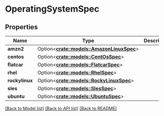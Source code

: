 # OperatingSystemSpec

## Properties

Name | Type | Description | Notes
------------ | ------------- | ------------- | -------------
**amzn2** | Option<[**crate::models::AmazonLinuxSpec**](AmazonLinuxSpec.md)> |  | [optional]
**centos** | Option<[**crate::models::CentOsSpec**](CentOSSpec.md)> |  | [optional]
**flatcar** | Option<[**crate::models::FlatcarSpec**](FlatcarSpec.md)> |  | [optional]
**rhel** | Option<[**crate::models::RhelSpec**](RHELSpec.md)> |  | [optional]
**rockylinux** | Option<[**crate::models::RockyLinuxSpec**](RockyLinuxSpec.md)> |  | [optional]
**sles** | Option<[**crate::models::SlesSpec**](SLESSpec.md)> |  | [optional]
**ubuntu** | Option<[**crate::models::UbuntuSpec**](UbuntuSpec.md)> |  | [optional]

[[Back to Model list]](../README.md#documentation-for-models) [[Back to API list]](../README.md#documentation-for-api-endpoints) [[Back to README]](../README.md)


